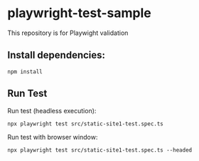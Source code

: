 # playwright-test-sample
This repository is for Playwight validation

## Install dependencies:

```shell
npm install
```

## Run Test

Run test (headless execution):

```shell
npx playwright test src/static-site1-test.spec.ts
```

Run test with browser window:

```shell
npx playwright test src/static-site1-test.spec.ts --headed
```

